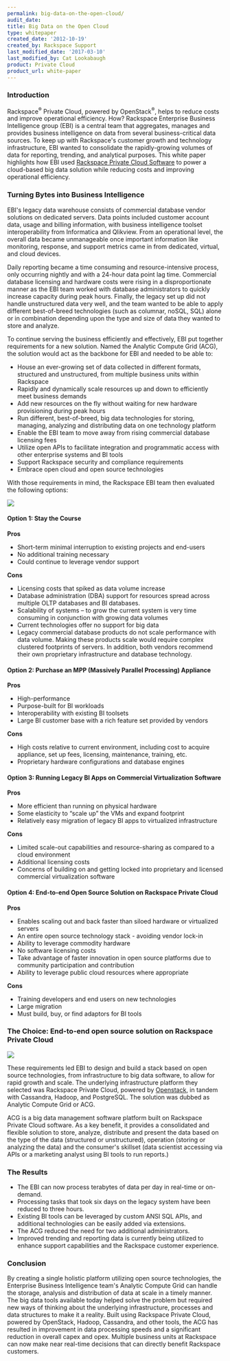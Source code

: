 ```yaml
---
permalink: big-data-on-the-open-cloud/
audit_date:
title: Big Data on the Open Cloud
type: whitepaper
created_date: '2012-10-19'
created_by: Rackspace Support
last_modified_date: '2017-03-10'
last_modified_by: Cat Lookabaugh
product: Private Cloud
product_url: white-paper
---
```


### Introduction

Rackspace<sup>&reg;</sup> Private Cloud, powered by OpenStack<sup>&reg;</sup>,
helps to reduce costs and improve operational efficiency. How?
Rackspace Enterprise Business Intelligence group (EBI) is a central team that
aggregates, manages and provides business intelligence on data from several
business-critical data sources. To keep up with Rackspace's customer growth and
technology infrastructure, EBI wanted to consolidate the rapidly-growing
volumes of data for reporting, trending, and analytical purposes. This white
paper highlights how EBI used
[Rackspace Private Cloud Software](http://www.rackspace.com/cloud/private/) to
power a cloud-based big data solution while reducing costs and improving
operational efficiency.

### Turning Bytes into Business Intelligence

EBI's legacy data warehouse consists of commercial database vendor solutions on
dedicated servers. Data points included customer account data, usage and
billing information, with business intelligence toolset interoperability from
Informatica and Qlikview. From an operational level, the overall data became
unmanageable once important information like monitoring, response, and support
metrics came in from dedicated, virtual, and cloud devices.

Daily reporting became a time consuming and resource-intensive process, only
occurring nightly and with a 24-hour data point lag time. Commercial database
licensing and hardware costs were rising in a disproportionate manner as the
EBI team worked with database administrators to quickly increase capacity
during peak hours. Finally, the legacy set up did not handle unstructured data
very well, and the team wanted to be able to apply different best-of-breed
technologies (such as columnar, noSQL, SQL) alone or in combination depending
upon the type and size of data they wanted to store and analyze.

To continue serving the business efficiently and effectively, EBI put together
requirements for a new solution. Named the Analytic Compute Grid (ACG), the
solution would act as the backbone for EBI and needed to be able to:

- House an ever-growing set of data collected in different formats, structured
and unstructured, from multiple business units within Rackspace
- Rapidly and dynamically scale resources up and down to efficiently meet
business demands
- Add new resources on the fly without waiting for new hardware provisioning
during peak hours
- Run different, best-of-breed, big data technologies for storing, managing,
analyzing and distributing data on one technology platform
- Enable the EBI team to move away from rising commercial database licensing fees
- Utilize open APIs to facilitate integration and programmatic access with other
enterprise systems and BI tools
- Support Rackspace security and compliance requirements
- Embrace open cloud and open source technologies


With those requirements in mind, the Rackspace EBI team then evaluated the
following options:

<img src="{% asset_path private-cloud/big-data-on-the-open-cloud/ACG_1.png %}" />

#### Option 1: Stay the Course

**Pros**

- Short-term minimal interruption to existing projects and end-users
- No additional training necessary
- Could continue to leverage vendor support

**Cons**

- Licensing costs that spiked as data volume increase
- Database administration (DBA) support for resources spread across multiple
OLTP databases and BI databases.
- Scalability of systems &ndash; to grow the current system is very time
consuming in conjunction with growing data volumes
- Current technologies offer no support for big data
- Legacy commercial database products do not scale performance with data volume.
 Making these products scale would require complex clustered footprints of
 servers. In addition, both vendors recommend their own proprietary
 infrastructure and database technology.

#### Option 2: Purchase an MPP (Massively Parallel Processing) Appliance

**Pros**

- High-performance
- Purpose-built for BI workloads
- Interoperability with existing BI toolsets
- Large BI customer base with a rich feature set provided by vendors

**Cons**

- High costs relative to current environment, including cost to acquire
appliance, set up fees, licensing, maintenance, training, etc.
- Proprietary hardware configurations and database engines

#### Option 3: Running Legacy BI Apps on Commercial Virtualization Software

**Pros**

- More efficient than running on physical hardware
- Some elasticity to &ldquo;scale up&rdquo; the VMs and expand footprint
- Relatively easy migration of legacy BI apps to virtualized infrastructure

**Cons**

- Limited scale-out capabilities and resource-sharing as compared to a cloud
environment
- Additional licensing costs
- Concerns of building on and getting locked into proprietary and licensed
commercial virtualization software

#### Option 4: End-to-end Open Source Solution on Rackspace Private Cloud

**Pros**

- Enables scaling out and back faster than siloed hardware or virtualized
servers
- An entire open source technology stack - avoiding vendor lock-in
- Ability to leverage commodity hardware
- No software licensing costs
- Take advantage of faster innovation in open source platforms due to community
participation and contribution
- Ability to leverage public cloud resources where appropriate

**Cons**

- Training developers and end users on new technologies
- Large migration
- Must build, buy, or find adaptors for BI tools

### The Choice: End-to-end open source solution on Rackspace Private Cloud

<img src="{% asset_path private-cloud/big-data-on-the-open-cloud/ACG_2.png %}" />

These requirements led EBI to design and build a stack based on open source
technologies, from infrastructure to big data software, to allow for rapid
growth and scale. The underlying infrastructure platform they selected was
Rackspace Private Cloud, powered by [Openstack](http://www.openstack.org/), in
tandem with Cassandra, Hadoop, and PostgreSQL. The solution was dubbed as
Analytic Compute Grid or ACG.

ACG is a big data management software platform built on Rackspace Private Cloud
software. As a key benefit, it provides a consolidated and flexible solution to
store, analyze, distribute and present the data based on the type of the data
(structured or unstructured), operation (storing or analyzing the data) and the
consumer's skillset (data scientist accessing via APIs or a marketing analyst
using BI tools to run reports.)

### The Results

- The EBI can now process terabytes of data per day in real-time or on-demand.
- Processing tasks that took six days on the legacy system have been reduced to
three hours.
- Existing BI tools can be leveraged by custom ANSI SQL APIs, and additional
technologies can be easily added via extensions.
- The ACG reduced the need for two additional administrators.
- Improved trending and reporting data is currently being utilized to enhance
support capabilities and the Rackspace customer experience.

### Conclusion

By creating a single holistic platform utilizing open source technologies, the
Enterprise Business Intelligence team's Analytic Compute Grid can handle
the storage, analysis and distribution of data at scale in a timely manner. The
big data tools available today helped solve the problem but required new ways of
thinking about the underlying infrastructure, processes and data structures to
make it a reality. Built using Rackspace Private Cloud, powered by OpenStack,
Hadoop, Cassandra, and other tools, the ACG has resulted in improvement in data
processing speeds and a significant reduction in overall capex and opex.
Multiple business units at Rackspace can now make near real-time decisions that
can directly benefit Rackspace customers.
